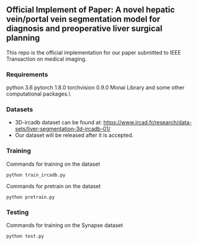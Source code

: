 ## Official Implement of Paper: A novel hepatic vein/portal vein segmentation model for diagnosis and preoperative liver surgical planning
This repo is the official implementation for our paper submitted to IEEE Transaction on medical imaging.
### Requirements
python 3.6
pytorch 1.8.0
torchvision 0.9.0
Monai Library and some other computational packages.\

### Datasets

* 3D-ircadb dataset can be found at: https://www.ircad.fr/research/data-sets/liver-segmentation-3d-ircadb-01/
* Our dataset will be released after it is accepted.

### Training

Commands for training on the dataset
```
python train_ircadb.py 
```
Commands for pretrain on the dataset
```
python pretrain.py
```
### Testing

Commands for training on the Synapse dataset
``` 
python test.py
